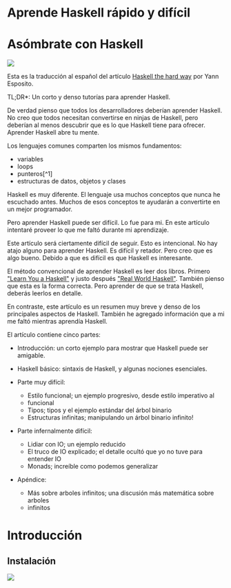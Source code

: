 # Aprende Haskell rápido y difícil
# Asómbrate con Haskell

![](http://yannesposito.com/Scratch/img/blog/Haskell-the-Hard-Way/magritte_pleasure_principle.jpg)

Esta es la traducción al español del artículo [Haskell the hard
way](http://yannesposito.com/Scratch/en/blog/Haskell-the-Hard-Way/) por Yann
Esposito.


TL;DR\*: Un corto y denso tutorías para aprender Haskell.

De verdad pienso que todos los desarrolladores deberían aprender Haskell. No
creo que todos necesitan convertirse en ninjas de Haskell, pero deberían al
menos descubrir que es lo que Haskell tiene para ofrecer. Aprender Haskell abre
tu mente.

Los lenguajes comunes comparten los mismos fundamentos:

* variables
* loops
* punteros[^1]
* estructuras de datos, objetos y clases

Haskell es muy diferente. El lenguaje usa muchos conceptos que nunca he
escuchado antes. Muchos de esos conceptos te ayudarán a convertirte en un mejor
programador.

Pero aprender Haskell puede ser difícil. Lo fue para mi. En este artículo
intentaré proveer lo que me faltó durante mi aprendizaje.

Este artículo será ciertamente difícil de seguir. Esto es intencional. No hay
atajo alguno para aprender Haskell. Es difícil y retador. Pero creo que es algo
bueno. Debido a que es difícil es que Haskell es interesante.

El método convencional de aprender Haskell es leer dos libros. Primero ["Learn
You a Haskell"](http://learnyouahaskell.com/) y justo después ["Real World
Haskell"](http://www.realworldhaskell.org/). También pienso que esta es la forma
correcta. Pero aprender de que se trata Haskell, deberás leerlos en detalle.

En contraste, este artículo es un resumen muy breve y denso de los principales
aspectos de Haskell. También he agregado información que a mi me faltó mientras
aprendía Haskell.

El artículo contiene cinco partes:

* Introducción: un corto ejemplo para mostrar que Haskell puede ser amigable.
* Haskell básico: sintaxis de Haskell, y algunas nociones esenciales.
* Parte muy difícil:
    * Estilo funcional; un ejemplo progresivo, desde estilo imperativo al
    * funcional
    * Tipos; tipos y el ejemplo estándar del árbol binario
    * Estructuras infinitas; manipulando un árbol binario infinito!

* Parte infernalmente difícil:
    * Lidiar con IO; un ejemplo reducido
    * El truco de IO explicado; el detalle ocultó que yo no tuve para entender
      IO
    * Monads; increíble como podemos generalizar

* Apéndice:
    * Más sobre arboles infinitos; una discusión más matemática sobre arboles
    * infinitos


# Introducción

## Instalación

![](http://yannesposito.com/Scratch/img/blog/Haskell-the-Hard-Way/Haskell-logo.png)
